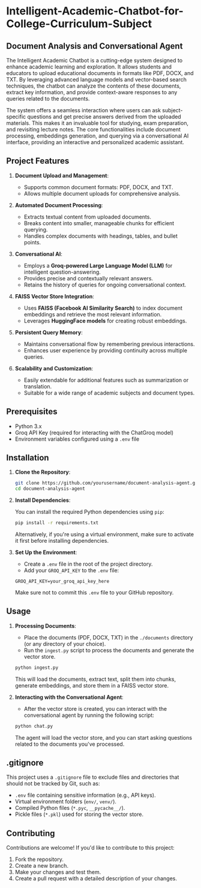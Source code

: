 # Intelligent-Academic-Chatbot-for-College-Curriculum-Subject
## Document Analysis and Conversational Agent

The Intelligent Academic Chatbot is a cutting-edge system designed to enhance academic learning and exploration. It allows students and educators to upload educational documents in formats like PDF, DOCX, and TXT. By leveraging advanced language models and vector-based search techniques, the chatbot can analyze the contents of these documents, extract key information, and provide context-aware responses to any queries related to the documents.

The system offers a seamless interaction where users can ask subject-specific questions and get precise answers derived from the uploaded materials. This makes it an invaluable tool for studying, exam preparation, and revisiting lecture notes. The core functionalities include document processing, embeddings generation, and querying via a conversational AI interface, providing an interactive and personalized academic assistant.

## Project Features

1. **Document Upload and Management**:
   - Supports common document formats: PDF, DOCX, and TXT.
   - Allows multiple document uploads for comprehensive analysis.

2. **Automated Document Processing**:
   - Extracts textual content from uploaded documents.
   - Breaks content into smaller, manageable chunks for efficient querying.
   - Handles complex documents with headings, tables, and bullet points.

3. **Conversational AI**:
   - Employs a **Groq-powered Large Language Model (LLM)** for intelligent question-answering.
   - Provides precise and contextually relevant answers.
   - Retains the history of queries for ongoing conversational context.

4. **FAISS Vector Store Integration**:
   - Uses **FAISS (Facebook AI Similarity Search)** to index document embeddings and retrieve the most relevant information.
   - Leverages **HuggingFace models** for creating robust embeddings.

5. **Persistent Query Memory**:
   - Maintains conversational flow by remembering previous interactions.
   - Enhances user experience by providing continuity across multiple queries.

6. **Scalability and Customization**:
   - Easily extendable for additional features such as summarization or translation.
   - Suitable for a wide range of academic subjects and document types.

## Prerequisites

- Python 3.x
- Groq API Key (required for interacting with the ChatGroq model)
- Environment variables configured using a `.env` file

## Installation

1. **Clone the Repository**:

    ```bash
    git clone https://github.com/yourusername/document-analysis-agent.git
    cd document-analysis-agent
    ```

2. **Install Dependencies**:

    You can install the required Python dependencies using `pip`:

    ```bash
    pip install -r requirements.txt
    ```

    Alternatively, if you're using a virtual environment, make sure to activate it first before installing dependencies.

3. **Set Up the Environment**:

    - Create a `.env` file in the root of the project directory.
    - Add your `GROQ_API_KEY` to the `.env` file:

    ```
    GROQ_API_KEY=your_groq_api_key_here
    ```

    Make sure not to commit this `.env` file to your GitHub repository.

## Usage

1. **Processing Documents**:

    - Place the documents (PDF, DOCX, TXT) in the `./documents` directory (or any directory of your choice).
    - Run the `ingest.py` script to process the documents and generate the vector store.

    ```bash
    python ingest.py
    ```

    This will load the documents, extract text, split them into chunks, generate embeddings, and store them in a FAISS vector store.

2. **Interacting with the Conversational Agent**:

    - After the vector store is created, you can interact with the conversational agent by running the following script:

    ```bash
    python chat.py
    ```

    The agent will load the vector store, and you can start asking questions related to the documents you've processed.

## .gitignore

This project uses a `.gitignore` file to exclude files and directories that should not be tracked by Git, such as:

- `.env` file containing sensitive information (e.g., API keys).
- Virtual environment folders (`env/`, `venv/`).
- Compiled Python files (`*.pyc`, `__pycache__/`).
- Pickle files (`*.pkl`) used for storing the vector store.

## Contributing

Contributions are welcome! If you'd like to contribute to this project:

1. Fork the repository.
2. Create a new branch.
3. Make your changes and test them.
4. Create a pull request with a detailed description of your changes.
